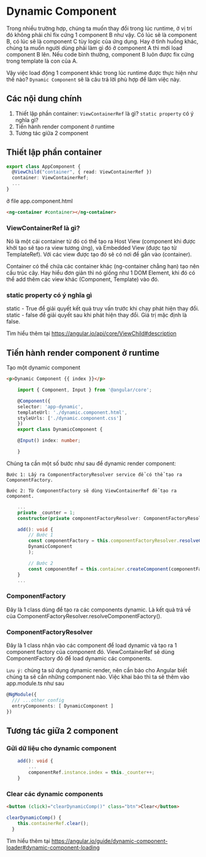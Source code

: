 # Dynamic Component

Trong nhiều trường hợp, chúng ta muốn thay đổi trong lúc runtime, ở vị trí đó không phải chỉ fix cứng 1 component B như vậy. Có lúc sẽ là component B, có lúc sẽ là component C tùy logic của ứng dụng. Hay ở tình huống khác, chúng ta muốn người dùng phải làm gì đó ở component A thì mới load component B lên. Nếu code bình thường, component B luôn được fix cứng trong template là con của A.

Vậy việc load động 1 component khác trong lúc runtime được thực hiện như thế nào? `Dynamic Component` sẽ là câu trả lời phù hợp để làm việc này.

## Các nội dung chính
1. Thiết lập phần container: `ViewContainerRef` là gì? `static property` có ý nghĩa gì?
2. Tiến hành render component ở runtime
3. Tương tác giữa 2 component

## Thiết lập phần container

``` ts
export class AppComponent {
  @ViewChild("container", { read: ViewContainerRef })
  container: ViewContainerRef;
  ...
}
```

ở file app.component.html
```html
<ng-container #container></ng-container>
```

### ViewContainerRef là gì?
Nó là một cái container từ đó có thể tạo ra Host View (component khi được khởi tạo sẽ tạo ra view tương ứng), và Embedded View (được tạo từ TemplateRef). Với các view được tạo đó sẽ có nơi để gắn vào (container).

Container có thể chứa các container khác (ng-container chẳng hạn) tạo nên cấu trúc cây. Hay hiểu đơn giản thì nó giống như 1 DOM Element, khi đó có thể add thêm các view khác (Component, Template) vào đó.

### static property có ý nghĩa gì
static - True để giải quyết kết quả truy vấn trước khi chạy phát hiện thay đổi.
static - false để giải quyết sau khi phát hiện thay đổi. Giá trị mặc định là false.

Tìm hiểu thêm tại https://angular.io/api/core/ViewChild#description

## Tiến hành render component ở runtime

Tạo một dynamic component
```html
<p>Dynamic Component {{ index }}</p>
```

```ts
    import { Component, Input } from '@angular/core';

    @Component({
    selector: 'app-dynamic',
    templateUrl: './dynamic.component.html',
    styleUrls: ['./dynamic.component.css']
    })
    export class DynamicComponent {

    @Input() index: number;

    }
```

Chúng ta cần một số bước như sau để dynamic render component:

    Bước 1: Lấy ra ComponentFactoryResolver service để có thể tạo ra ComponentFactory.

    Bước 2: Từ ComponentFactory sẽ dùng ViewContainerRef để tạo ra component.

```ts
    ...
    private _counter = 1;
    constructor(private componentFactoryResolver: ComponentFactoryResolver) {}

    add(): void {
        // Bước 1
        const componentFactory = this.componentFactoryResolver.resolveComponentFactory(
        DynamicComponent
        );

        // Bước 2
        const componentRef = this.container.createComponent(componentFactory);
    }
    ...
```
### ComponentFactory
Đây là 1 class dùng để tạo ra các components dynamic. Là kết quả trả về của ComponentFactoryResolver.resolveComponentFactory().

### ComponentFactoryResolver
Đây là 1 class nhận vào các component để load dynamic và tạo ra 1 component factory của component đó. ViewContainerRef sẽ dùng ComponentFactory đó để load dynamic các components.

`Lưu ý:`  chúng ta sử dụng dynamic render, nên cần báo cho Angular biết chúng ta sẽ cần những component nào. Việc khai báo thì ta sẽ thêm vào app.module.ts như sau
```ts
@NgModule({
  /// ...other config
  entryComponents: [ DynamicComponent ]
})
```
## Tương tác giữa 2 component
### Gửi dữ liệu cho dynamic component
```ts
    add(): void {
        ...
        componentRef.instance.index = this._counter++;
    }
```
### Clear các dynamic components
```html
<button (click)="clearDynamicComp()" class="btn">Clear</button>
```
```ts
clearDynamicComp() {
    this.containerRef.clear();
  }
```

Tìm hiểu thêm tại https://angular.io/guide/dynamic-component-loader#dynamic-component-loading